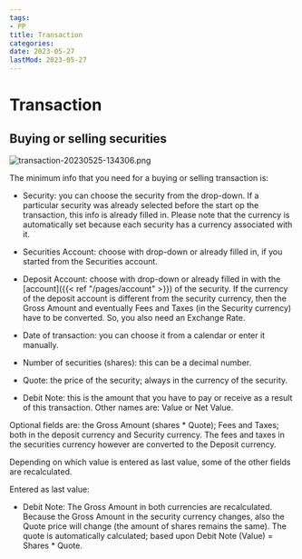 ```yaml
---
tags:
- PP
title: Transaction
categories:
date: 2023-05-27
lastMod: 2023-05-27
---
```

# Transaction

## Buying or selling securities

![transaction-20230525-134306.png](/assets/transaction-20230525-134306_1685198802956_0.png)

The minimum info that you need for a buying or selling transaction is:

  + Security: you can choose the security from the drop-down. If a particular security was already selected before the start op the transaction, this info is already filled in. Please note that the currency is automatically set because each security has a currency associated with it.

  + Securities Account: choose with drop-down or already filled in, if you started from the Securities account.

  + Deposit Account: choose with drop-down or already filled in with the  [account]({{< ref "/pages/account" >}}) of the security. If the currency of the deposit account is different from the security currency, then the Gross Amount and eventually Fees and Taxes (in the Security currency) have to be converted. So, you also need an Exchange Rate.

  + Date of transaction: you can choose it from a calendar or enter it manually.

  + Number of securities (shares): this can be a decimal number.

  + Quote: the price of the security; always in the currency of the security.

  + Debit Note: this is the amount that you have to pay or receive as a result of this transaction. Other names are: Value or Net Value.

Optional fields are: the Gross Amount (shares * Quote); Fees and Taxes; both in the deposit currency and Security currency. The fees and taxes in the securities currency however are converted to the Deposit currency.

Depending on which value is entered as last value, some of the other fields are recalculated.

Entered as last value:

  + Debit Note: The Gross Amount in both currencies are recalculated. Because the Gross Amount in the security currency changes, also the Quote price will change (the amount of shares remains the same). The quote is automatically calculated; based upon Debit Note (Value) = Shares * Quote.
